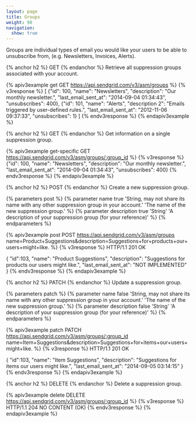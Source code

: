 ```yaml
---
layout: page
title: Groups
weight: 90
navigation:
  show: true
---
```


Groups are individual types of email you would like your users to be able to unsubscribe from, (e.g. Newsletters, Invoices, Alerts).

{% anchor h2 %}
GET
{% endanchor %}
Retrieve all suppression groups associated with your account. 

{% apiv3example get GET https://api.sendgrid.com/v3/asm/groups %}
{% v3response %}
[
  {"id": 100, "name": "Newsletters", "description": "Our monthly newsletter.", "last_email_sent_at": "2014-09-04 01:34:43", "unsubscribes": 400},
  {"id": 101, "name": "Alerts", "description 2": "Emails triggered by user-defined rules.", "last_email_sent_at": "2012-11-06 09:37:33", "unsubscribes": 1}
]
{% endv3response %}
{% endapiv3example %}


{% anchor h2 %}
GET
{% endanchor %}
Get information on a single suppression group.

{% apiv3example get-specific GET https://api.sendgrid.com/v3/asm/groups/:group_id %}
{% v3response %}
{"id": 100, "name": "Newsletters", "description": "Our monthly newsletter.", "last_email_sent_at": "2014-09-04 01:34:43", "unsubscribes": 400}
{% endv3response %}
{% endapiv3example %}

{% anchor h2 %}
POST
{% endanchor %}
Create a new suppression group.

{% parameters post %}
  {% parameter name true 'String, may not share its name with any other suppression group in your account.' 'The name of the new suppression group.' %}
  {% parameter description true 'String' 'A description of your suppression group (for your reference)' %}
{% endparameters %}

{% apiv3example post POST https://api.sendgrid.com/v3/asm/groups name=Product+Suggestions&description=Suggestions+for+products+our+users+might+like. %}
  {% v3response %}
HTTP/1.1 201 OK

{
  "id":103,
  "name": "Product Suggestions",
  "description": "Suggestions for products our users might like.",
  "last_email_sent_at": "NOT IMPLEMENTED"
}
{% endv3response %}
{% endapiv3example %}


{% anchor h2 %}
PATCH
{% endanchor %}
Update a suppression group.

{% parameters patch %}
  {% parameter name false 'String, may not share its name with any other suppression group in your account.' 'The name of the new suppression group.' %}
  {% parameter description false 'String' 'A description of your suppression group (for your reference)' %}
{% endparameters %}

{% apiv3example patch PATCH https://api.sendgrid.com/v3/asm/groups/:group_id name=Item+Suggestions&description=Suggestions+for+items+our+users+might+like. %}
  {% v3response %}
HTTP/1.1 201 OK

{
  "id":103,
  "name": "Item Suggestions",
  "description": "Suggestions for items our users might like.",
  "last_email_sent_at": "2014-09-05 03:14:15"
}
{% endv3response %}
{% endapiv3example %}

{% anchor h2 %}
DELETE
{% endanchor %}
Delete a suppression group.

{% apiv3example delete DELETE https://api.sendgrid.com/v3/asm/groups/:group_id %}
  {% v3response %}
HTTP/1.1 204 NO CONTENT (OK)
  {% endv3response %}
{% endapiv3example %}
